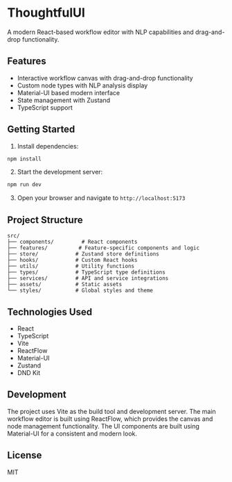 # ThoughtfulUI

A modern React-based workflow editor with NLP capabilities and drag-and-drop functionality.

## Features

- Interactive workflow canvas with drag-and-drop functionality
- Custom node types with NLP analysis display
- Material-UI based modern interface
- State management with Zustand
- TypeScript support

## Getting Started

1. Install dependencies:
```bash
npm install
```

2. Start the development server:
```bash
npm run dev
```

3. Open your browser and navigate to `http://localhost:5173`

## Project Structure

```
src/
├── components/         # React components
├── features/          # Feature-specific components and logic
├── store/            # Zustand store definitions
├── hooks/            # Custom React hooks
├── utils/            # Utility functions
├── types/            # TypeScript type definitions
├── services/         # API and service integrations
├── assets/           # Static assets
└── styles/           # Global styles and theme
```

## Technologies Used

- React
- TypeScript
- Vite
- ReactFlow
- Material-UI
- Zustand
- DND Kit

## Development

The project uses Vite as the build tool and development server. The main workflow editor is built using ReactFlow, which provides the canvas and node management functionality. The UI components are built using Material-UI for a consistent and modern look.

## License

MIT
